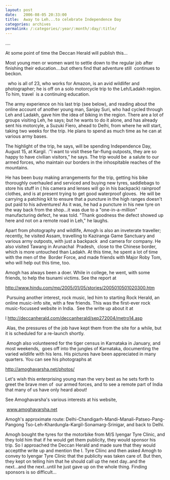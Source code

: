 ```yaml
---
layout: post
date:	2006-08-05 20:33:00
title:  Away to Leh...to celebrate Independence Day
categories: archives
permalink: /:categories/:year/:month/:day/:title/
---
```

<P>....

At some point of time the Deccan Herald will publish this...&nbsp;</P><P>Most young men or women want to settle down to the regular job after finishing their education….but others find that adventure still&nbsp; continues to beckon.

<LJ user="amoghavarsha"> &nbsp; who is all of 23, who works for Amazon, is an avid wildlifer and photographer; he is off on  a solo motorcycle trip to the Leh/Ladakh region. To him, travel&nbsp; is a continuing education.&nbsp;</P><P>The army experience on his last trip (see below), and reading about the online account of another young man, Sanjay Suri, who had cycled through Leh and Ladakh, gave him the idea of biking in the region. There are a lot of groups visiting Leh, he says; but he wants to do it alone, and has already sent his motorcyle, a Suzuki Fiero, ahead to Delhi, from where he will start, taking two weeks for the trip. He plans to spend as much time as he can at various army bases.&nbsp;</P><P>The highlight of the trip, he says, will be spending Independence Day, August 15, at Kargil. :"I want to visit these far-flung outposts, they are so happy to have civilian visitors," he says. The trip would be&nbsp; a salute to our armed forces, who maintain our borders in the inhospitable reaches of the mountains.&nbsp;</P><P>He has been busy making arrangements for the trip, getting his bike thoroughly overhauled and serviced and buying new tyres, saddlebags to store his stuff in ( his camera and lenses will go in his backpack) rainproof clothes, and is at present trying to get good waterproof gloves.&nbsp; He will be carrying a patching kit to ensure that a puncture in the high ranges doesn't put paid to his adventures! As it was, he had a puncture in his new tyre on the way back from the shop…it was due to a "one-in-a-million" manufacturing defect, he was told. "Thank goodness the defect showed up here and not on a remote road in Leh," he laughs.&nbsp;</P><P>Apart from photography and wildlife, Amogh is also an inveterate traveller; recently, he visited Assam, travelling to Kaziranga Game Sanctuary and various army outposts, with just a backpack&nbsp; and camera for company. He also visited Tawang in Arunachal&nbsp; Pradesh,&nbsp; close to the Chinese border, which is more untouched than Ladakh. At this time, he spent a lot of time with the men of the&nbsp; Border Force, and made friends with Major Roby Tom, who will help out this time, too.&nbsp;</P><P>Amogh has always been a doer. While in college, he went, with some friends, to help the tsunami victims. See the report at&nbsp;&nbsp;</P><P><A href="http://www.hindu.com/mp/2005/01/05/stories/2005010501020300.htm">http://www.hindu.com/mp/2005/01/05/stories/2005010501020300.htm</A></P><P>&nbsp;Pursuing another interest, rock music, led him to starting Rock Herald, an online music-info site, with a few friends. This was the first-ever rock music-focussed website in India.&nbsp; See the write up about it at&nbsp;&nbsp;</P><P>l <A href="http://deccanherald.com/deccanherald/sep272004/metro14.asp">http://deccanherald.com/deccanherald/sep272004/metro14.asp</A></P><P>&nbsp;Alas, the pressures of the job have kept them from the site for a while, but it is scheduled for a re-launch shortly.</P><P>&nbsp;Amogh also volunteered for the tiger census in Karnataka in January, and most weekends,&nbsp; goes off into the jungles of Karnataka, documenting the varied wildlife with his lens. His pictures have been appreciated in many quarters. You can see his photographs at

<A href="http://amoghavarsha.net/photos/">http://amoghavarsha.net/photos/</A></P><P>Let's wish this enterprising young man the very best as he sets forth to greet the brave men of&nbsp; our armed forces, and to see a remote part of India that many of us have only heard about!

See Amoghavarsha's various interests at his website,&nbsp;</P><P>&nbsp;<A href="http://www.amoghavarsha.net">www.amoghavarsha.net</A>&nbsp;&nbsp;</P><P>Amogh's approximate route: Delhi-Chandigarh-Mandi-Manali-Patseo-Pang-Pangong Tso-Leh-Khardungla-Kargil-Sonamarg-Srinigar, and back to Delhi. 


 Amogh bought the tyres for the motorbike from M/S Iyengar Tyre Clinic, and they told him that if he would get them publicity, they would sponsor his trip. So I approached the Deccan Herald and made sure that they would acceptthe write up and mention the I. Tyre Cliinc and then asked Amogh to convey to Iyengar Tyre Clinic that the publicity was taken care of. But then, they  kept on telling him that he should call up the next day..and the next...and the next..until he just gave up on the whole thing. Finding sponsors is so difficult...

